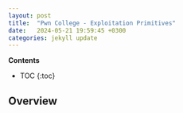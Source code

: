 ```yaml
---
layout: post
title:  "Pwn College - Exploitation Primitives"
date:   2024-05-21 19:59:45 +0300
categories: jekyll update
---
```


**Contents**
* TOC
{:toc}
## Overview


